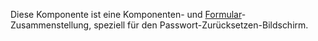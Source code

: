 Diese Komponente ist eine Komponenten- und [Formular](#form)-Zusammenstellung, speziell für den Passwort-Zurücksetzen-Bildschirm.